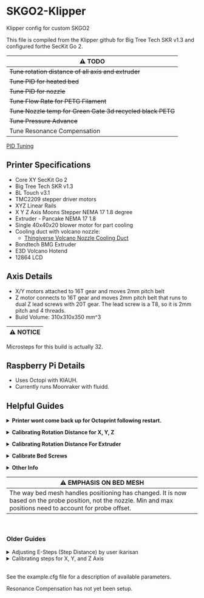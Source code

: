 # SKGO2-Klipper

Klipper config for custom SKGO2

This file is compiled from the Klipper github for Big Tree Tech SKR v1.3 and configured forthe  SecKit Go 2.

| :warning: TODO |
|----------------|
| ~~Tune rotation distance of all axis and extruder~~ |
| ~~Tune PID for heated bed~~ |
| ~~Tune PID for nozzle~~ |
| ~~Tune Flow Rate for PETG Filament~~ |
| ~~Tune Nozzle temp for Green Gate 3d recycled black PETG~~ |
| ~~Tune Pressure Advance~~ |
| Tune Resonance Compensation |

[PID Tuning](https://www.klipper3d.org/Config_checks.html)
[]()

## Printer Specifications
- Core XY SecKit Go 2
- Big Tree Tech SKR v1.3
- BL Touch v3.1
- TMC2209 stepper driver motors
- XYZ Linear Rails
- X Y Z Axis Moons Stepper NEMA 17 1.8 degree
- Extruder - Pancake NEMA 17 1.8
- Single 40x40x20 blower motor for part cooling
- Cooling duct with volcano nozzle:
    - [Thingiverse Volcano Nozzle Cooling Duct](https://www.thingiverse.com/thing:4594501)
- Bondtech BMG Extruder
- E3D Volcano Hotend
- 12864 LCD

## Axis Details
- X/Y motors attached to 16T gear and moves 2mm pitch belt
- Z motor connects to 16T gear and moves 2mm pitch belt that runs to dual Z lead screws with 20T gear. The lead screw is a T8, so it is 2mm pitch and 4 threads.
- Build Volume: 310x310x350 mm^3

| :warning: NOTICE |
|------------------|
Microsteps for this build is actually 32. 

## Raspberry Pi Details

- Uses Octopi with KIAUH. 
- Currently runs Moonraker with fluidd.


## Helpful Guides

**<details><summary>Printer wont come back up for Octoprint following restart.</summary>**

</br>

If the printer has a blank screen after a restart, and Octoprint can't connect at all, I have needed to force restart using Putty. 

After logging in, the following commands should do the trick:

```
sudo service klipper stop
sudo service klipper start
```
</details>





**<details><summary>Calibrating Rotation Distance for X, Y, Z</summary>**

</br>

| Information found at: |
| --- |
| [Klipper3d Rotation Distance](https://www.klipper3d.org/Rotation_Distance.html) |

The X, Y, and Z axis are all the same motor, fixed to a 16T pulley. Z is different since it runs to dual Z axis T8 lead screws that are each fixed to 20T pulleys, but the rotation distance will hopefully be the same since the motor runs with a 16T pulley. 

Since I wiped my Pi, I am going to start off using the rotation distance by inspecting my hardware. 

All Axis are run with a 16T pulley attached to a Moons Stepper NEMA 17 1.8 degree motor. 

My formula for each axis should be as follows: 

```
rotation_distance = <belt_pitch> * <number_of_teeth_on_pulley>
```

All belts are 2mm pitch and each pulley has 16T.

```
rotation_distance = 2 * 16

rotation_distance = 32
```

| :warning: NOTE |
|--------------------------------------------------------|
| ~~I will be testing the Z axis to make sure. It looks correct on paper but feels off. I'm pretty sure I will need to follow the guide for lead screws.~~  |

| :warning: UPDATE |
|------------------|
| This turned out to be true. Microsteps were also wrong and needed to be set to 32. So microsteps 32 and rotation distance 8.

If the lead screw guide turns out to be the correct one then the formula and result is as follows:

```
rotation_distance = <screw_pitch> * <number_of_separate_threads>

rotation_distance = 2 * 4

rotation_distance = 8
```

<br>

*<details><summary>Using Previously Calculated Step Distance</summary>*

</br>

**Find out stepper motor type.** 

- This build uses Moons Stepper NEMA 17 1.8 degree, which gives means full_steps_per_rotation = 200

**Figure out microsteps.** 

- This build uses TMC2209 and configured for 16 microsteps

**Figure out step distance.** 

- Previous measurements/adjustments could be used but since wiping my Raspberry Pi, I decided to start from the beginning. I will be setting it up to use the default suggested values found on the rotation distance hardware inspection page of Klipper3d.

If I were to use the step distance previously calculated, I would come up with the following:

```
rotation_distance = <full_steps_per_rotation> * <microsteps> * <step_distance>
```

*Round to nearest whole number if within .01.*

```
X Axis Rotation Distance

rotation_distance = 200 * 32 * .005 
rotation_distance = 32
```

```
Y Axis Rotation Distance

rotation_distance = 200 * 32 * .00500 
rotation_distance = 32
```

```
Z Axis Rotation Distance

rotation_distance = 200 * 32 * .00125 
rotation_distance = 8
```

</details>

</details>





**<details><summary>Calibrating Rotation Distance For Extruder</summary>**

| Information found at: |
| --- |
| [Klipper3d Rotation Distance](https://www.klipper3d.org/Rotation_Distance.html) |

Use Measure and Trim method to calibrate rotation_distance for the Extruder. Can use previous measurements, if you have them. I'm starting from scratch.

This build uses the Bondtech BMG extruder connected to a pancake Moons Stepper NEMA 17 1.8. The esteps provided by Bondtech for this extruder are 415. 

**Formula:**

```
rotation_distance = <full_steps_per_rotation> * <microsteps> / <steps_per_mm>
rotation_distance = <200> * <32> / <415>
rotation_distance = 7.711
```

If testing shows issues with the 32 microstep value, 16 microsteps can be used with a rotation_distance value of 15.422


**Measure and Trim Method**


1. Make sure the extruder has filament in it, the hotend is heated to an appropriate temperature, and the printer is ready to extrude.
    
2. Use a marker to place a mark on the filament around 70mm from the intake of the extruder body. Then use a digital calipers to measure the actual distance of that mark as precisely as one can. Note this as ```<initial_mark_distance>```.
    
3. Extrude 50mm of filament with the following command sequence: 
    
- ```G91``` followed by ```G1 E50 F60```. 
- Note 50mm as ```<requested_extrude_distance>```. 
- Wait for the extruder to finish the move (it will take about 50 seconds). 
	- It is important to use the slow extrusion rate for this test as a faster rate can cause high pressure in the extruder which will skew the results. 
	
| :warning: NOTE |
|--------------------|
| Do not use the "extrude button" on graphical front-ends for this test as they extrude at a fast rate. |
    
4. Use the digital calipers to measure the new distance between the extruder body and the mark on the filament. Note this as ```<subsequent_mark_distance>```. Then calculate: 
    
```
actual_extrude_distance = <initial_mark_distance> - <subsequent_mark_distance>
```

5. Calculate rotation_distance as: 

```
rotation_distance = <previous_rotation_distance> * <actual_extrude_distance> / <requested_extrude_distance> 
```

Round the new rotation_distance to three decimal places.


If the ```actual_extrude_distance``` differs from ```requested_extrude_distance``` by more than about 2mm then it is a good idea to perform the steps above a second time.


</details>





**<details><summary>Calibrate Bed Screws</summary>**

First run ```BED_SCREWS_ADJUST``` through the terminal tab in Octoprint

Perform the paper test at each point.

Type ```ADJUSTED``` into the terminal if you adjusted the bed screw by 1/8th of a turn
or more.
When satisfied type ```ACCEPT``` into the terminal to move on.

```ACCEPT/ADJUSTED``` across each screw point.

After doing this, ```G28``` and type ```SCREWS_TILT_CALCULATE``` into the terminal to use the 
BL Touch to probe the bed and klipper will return values for bed screw rotation.

Rinse and repeat ```G28``` and ```SCREWS_TILT_CALCULATE``` until you are satisfied with the
bed leveling.

</details>




**<details><summary>Other Info</summary>**

Explore docs on the klipper github. Some things of note for this setup are:

- BLTouch.md
- Bed_Level.md
- Bed_Mesh.md
- Pressure_Advance.md
- Probe_Calibrate.md
- Resonance_Compensation.md
- Sensorless_Homing.md
- config_checks.md 
- Verification checks and PID calibration

</details>
		
| :warning: EMPHASIS ON BED MESH |
| --- |
| The way bed mesh handles positioning has changed. It is now based on the probe position, not the nozzle. Min and max positions need to account for probe offset. |

<br>

### Older Guides

<details><summary>Adjusting E-Steps (Step Distance) by user ikarisan</summary>

|Information found at: |
| --- |
| https://github.com/KevinOConnor/klipper/issues/934 |

1. Mark you filament 120mm above the entry to your extruder.
2. Heat up the nozzle to your desired printing temperature
3. Home all axis to get in "printer ready" state
4. Lift up your nozzle by 50mm (to make room for the filament!)
5. Execute the following commands (one by one)
a) G92 E0 -This resets the "extruded material" value to 0.
b) G1 E100 F100
6. This extrudes 100mm filament with 100mm/min.
7. Now measure the distance between your extruder entry and the mark on 
your filament.

Example: If it is 28mm instead of 20mm (120mm - 100mm) then you are 
UNDERextruding by 8mm ==> 92mm instead of 100mm. If it shows 15mm 
then your are OVERextruding by 5mm ==> 105mm.

Now calculate:

c := current value in your config
m := measurement of left over filament
d := desired mm
n := new value in your config

**Formula:**
```
((120 - m) / d) * c = n
```

**Current and adjusted result**
```
((120 - 28) / 100) * 0.010500 = 0.009660
```
| :exclamation: Current step_distance |
|:---:|
| **0.001193** |

Play around to fine tune.

</details>


<details><summary>Calibrating steps for X, Y, and Z Axis</summary>

Print the cube found at:
https://www.thingiverse.com/thing:1278865

You can also just print any 20x20 cube, like CHEPs calibration cube.
Use your digital caliper for measurements.

The instructions there are pretty good but it is for steps and not step distance.
To find steps based on the step_distance in your config, you need to divide
your step_distance by 1. 

step_distance on the x stepper for this config is .00503
1/.00503 rounds up to 198.81 steps. 

When you calibrate steps based on the 20x20 cube, you can take your result and
divide it by one to put it back into step_distance measurement
1/198.81 rounds up to .00503 

The formula is:
e = expected dimension
o = observed dimension
s = current number of steps per mm

(e/o) * s = adjusted steps
divide adjusted steps by 1 to get your step_distance

update your config and reprint the 20x20 cube until satisfied.

</details>

<br>
		
See the example.cfg file for a description of available parameters.

Resonance Compensation has not yet been setup.
